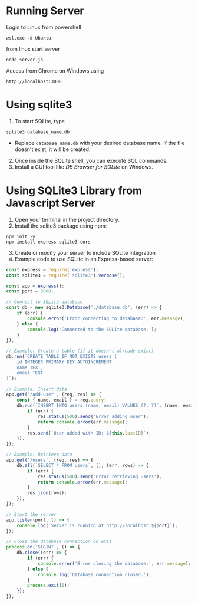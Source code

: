 # Running Server

Login to Linux from powershell
```
wsl.exe -d Ubuntu
```

from linux start server
```
node server.js
```

Access from Chrome on Windows using 
```
http://localhost:3000
```

# Using sqlite3
1. To start SQLite, type
```
splite3 database_name.db
```
- Replace ```database_name.db``` with your desired database name. If the file doesn't exist, it will be created.
2. Once inside the SQLite shell, you can execute SQL commands.
3. Install a GUI tool like *DB Browser for SQLite* on Windows.

# Using SQLite3 Library from Javascript Server
1. Open your terminal in the project directory.
2. Install the sqlite3 package using npm:
```
npm init -y
npm install express sqlite3 cors

```
3. Create or modify your server to include SQLite integration
4. Example code to use SQLite in an Express-based server:
``` Javascript
const express = require('express');
const sqlite3 = require('sqlite3').verbose();

const app = express();
const port = 3000;

// Connect to SQLite database
const db = new sqlite3.Database('./database.db', (err) => {
    if (err) {
        console.error('Error connecting to database:', err.message);
    } else {
        console.log('Connected to the SQLite database.');
    }
});

// Example: Create a table (if it doesn't already exist)
db.run(`CREATE TABLE IF NOT EXISTS users (
    id INTEGER PRIMARY KEY AUTOINCREMENT,
    name TEXT,
    email TEXT
)`);

// Example: Insert data
app.get('/add-user', (req, res) => {
    const { name, email } = req.query;
    db.run(`INSERT INTO users (name, email) VALUES (?, ?)`, [name, email], function(err) {
        if (err) {
            res.status(500).send('Error adding user');
            return console.error(err.message);
        }
        res.send(`User added with ID: ${this.lastID}`);
    });
});

// Example: Retrieve data
app.get('/users', (req, res) => {
    db.all(`SELECT * FROM users`, [], (err, rows) => {
        if (err) {
            res.status(500).send('Error retrieving users');
            return console.error(err.message);
        }
        res.json(rows);
    });
});

// Start the server
app.listen(port, () => {
    console.log(`Server is running at http://localhost:${port}`);
});

// Close the database connection on exit
process.on('SIGINT', () => {
    db.close((err) => {
        if (err) {
            console.error('Error closing the database:', err.message);
        } else {
            console.log('Database connection closed.');
        }
        process.exit(0);
    });
});

```

